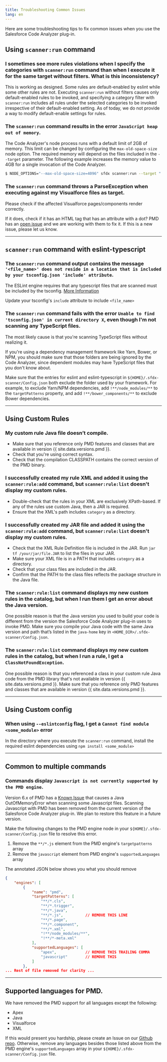 ```yaml
---
title: Troubleshooting Common Issues
lang: en
---
```


Here are some troubleshooting tips to fix common issues when you use the Salesforce Code Analyzer plug-in.

## Using `scanner:run` command

### I sometimes see more rules violations when I specify the categories with `scanner:run` command than when I execute it for the same target without filters. What is this inconsistency?

This is working as designed. Some rules are default-enabled by eslint while some other rules are not. Executing `scanner:run` without filters causes only default-enabled rules to be invoked, and specifying a category filter with `scanner:run` includes all rules under the selected categories to be invoked irrespective of their default-enabled setting. As of today, we do not provide a way to modify default-enable settings for rules.

### The `scanner:run` command results in the error `JavaScript heap out of memory`.

The Code Analyzer's node process runs with a default limit of 2GB of memory. This limit can be changed by configuring the `max-old-space-size` node option. The required memory will depend on the files included in the `--target` parameter. The following example increases the memory value to 4GB for a single invocation of the Code Analyzer.

```bash
$ NODE_OPTIONS="--max-old-space-size=4096" sfdx scanner:run --target "./**/*.ts"
```

### The `scanner:run` command throws a ParseException when executing against my Visualforce files as target.

Please check if the affected Visualforce pages/components render correctly.

If it does, check if it has an HTML tag that has an attribute with a dot? PMD has an [open issue](https://github.com/pmd/pmd/issues/2765) and we are working with them to fix it.
If this is a new issue, please let us know.

---

## `scanner:run` command with eslint-typescript

### The `scanner:run` command output contains the message `'<file_name>' does not reside in a location that is included by your tsconfig.json 'include' attribute`.

The ESLint engine requires that any typescript files that are scanned must be included by the tsconfig. [More Information](https://github.com/typescript-eslint/typescript-eslint/releases/tag/v2.0.0)

Update your tsconfig's `include` attribute to include `<file_name>`


### The `scanner:run` command fails with the error `Unable to find 'tsconfig.json' in current directory X`, even though I'm not scanning any TypeScript files.

The most likely cause is that you're scanning TypeScript files without realizing it.

If you're using a dependency management framework like Yarn, Bower, or NPM, you should make sure that those folders are
being ignored by the Code Analyzer, since dependent modules may have TypeScript files that you don't know about.

Make sure that the entries for eslint and eslint-typescript in `${HOME}/.sfdx-scanner/Config.json` both exclude the folder
used by your framework. For example, to exclude Yarn/NPM dependencies, add `!**/node_modules/**` to the `targetPatterns`
property, and add `!**/bower_components/**` to exclude Bower dependencies.

---

## Using Custom Rules

### My custom rule Java file doesn’t compile.
* Make sure that you reference only PMD features and classes that are available in version {{ site.data.versions.pmd }}.
* Check that you're using correct syntax. 
* Check that the compilation CLASSPATH contains the correct version of the PMD binary.


### I successfully created my rule XML and added it using the `scanner:rule:add` command, but `scanner:rule:list` doesn't display my custom rules.
- Double-check that the rules in your XML are exclusively XPath-based. If any of the rules use custom Java, then a JAR is required.
- Ensure that the XML's path includes `category` as a directory.

### I successfully created my JAR file and added it using the `scanner:rule:add` command, but `scanner:rule:list` doesn't display my custom rules.

* Check that the XML Rule Definition file is included in the JAR. Run `jar tf /your/jar/file.JAR` to list the files in your JAR. 
* Make sure your XML file is in a PATH that includes `category` as a directory. 
* Check that your class files are included in the JAR. 
* Confirm that the PATH to the class files reflects the package structure in the Java file.


### The `scanner:rule:list` command displays my new custom rules in the catalog, but when I run them I get an error about the Java version.

One possible reason is that the Java version you used to build your code is different from the version the Salesforce Code Analyzer plug-in uses to invoke PMD. Make sure you compile your Java code with the same Java version and path that’s listed in the `java-home` key in `<HOME_DIR>/.sfdx-scanner/Config.json`.


### The `scanner:rule:list` command displays my new custom rules in the catalog, but when I run a rule, I get a `ClassNotFoundException`.

One possible reason is that you referenced a class in your custom rule Java code from the PMD library that's not available in version {{ site.data.versions.pmd }}. Make sure that you reference only PMD features and classes that are available in version {{ site.data.versions.pmd }}.

---

## Using Custom config

### When using `--eslintconfig` flag, I get a `Cannot find module <some_module>` error

In the directory where you execute the `scanner:run` command, install the required eslint dependencies using `npm install <some_module>`

---

## Common to multiple commands

### Commands display `Javascript is not currently supported by the PMD engine`.

Version 6.x of PMD has a [Known Issue](https://github.com/pmd/pmd/issues/2081) that causes a Java OutOfMemoryError when scanning some Javascript files. Scanning Javascript with PMD has been removed from the current version of the Salesforce Code Analyzer plug-in. We plan to restore this feature in a future version.

Make the following changes to the PMD engine node in your `${HOME}/.sfdx-scanner/Config.json` file to resolve this error.

1. Remove the `**/*.js` element from the PMD engine's `targetpatterns` array
2. Remove the `javascript` element from PMD engine's `supportedLanguages` array

The annotated JSON below shows you what you should remove
```json
{
    "engines": [
        {
            "name": "pmd",
            "targetPatterns": [
                "**/*.cls",
                "**/*.trigger",
                "**/*.java",
                "**/*.js",          // REMOVE THIS LINE
                "**/*.page",
                "**/*.component",
                "**/*.xml",
                "!**/node_modules/**",
                "!**/*-meta.xml"
            ],
            "supportedLanguages": [
                "apex",             // REMOVE THIS TRAILING COMMA
                "javascript"        // REMOVE THIS
            ]
        },
... Rest of file removed for clarity ...
```

---

## Supported languages for PMD.

We have removed the PMD support for all languages except the following:
- Apex
- Java
- Visualforce
- XML


If this would present you hardship, please create an Issue on our [Github repo](https://github.com/forcedotcom/sfdx-scanner).
Otherwise, remove any languages besides those listed above from the PMD engine's `supportedLanguages` array in your
`${HOME}/.sfdx-scanner/Config.json` file.
